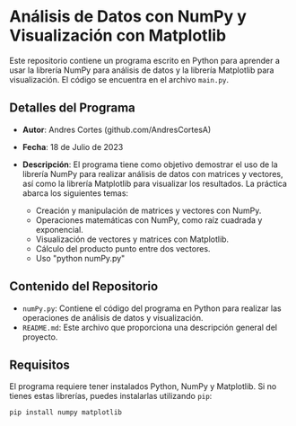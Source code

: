 # Análisis de Datos con NumPy y Visualización con Matplotlib

Este repositorio contiene un programa escrito en Python para aprender a usar la librería NumPy para análisis de datos y la librería Matplotlib para visualización. El código se encuentra en el archivo `main.py`.

## Detalles del Programa

- **Autor**: Andres Cortes (github.com/AndresCortesA)
- **Fecha**: 18 de Julio de 2023
- **Descripción**: El programa tiene como objetivo demostrar el uso de la librería NumPy para realizar análisis de datos con matrices y vectores, así como la librería Matplotlib para visualizar los resultados. La práctica abarca los siguientes temas:

  - Creación y manipulación de matrices y vectores con NumPy.
  - Operaciones matemáticas con NumPy, como raíz cuadrada y exponencial.
  - Visualización de vectores y matrices con Matplotlib.
  - Cálculo del producto punto entre dos vectores.
  - Uso "python numPy.py"

## Contenido del Repositorio

- `numPy.py`: Contiene el código del programa en Python para realizar las operaciones de análisis de datos y visualización.
- `README.md`: Este archivo que proporciona una descripción general del proyecto.

## Requisitos

El programa requiere tener instalados Python, NumPy y Matplotlib. Si no tienes estas librerías, puedes instalarlas utilizando `pip`:

```bash
pip install numpy matplotlib
